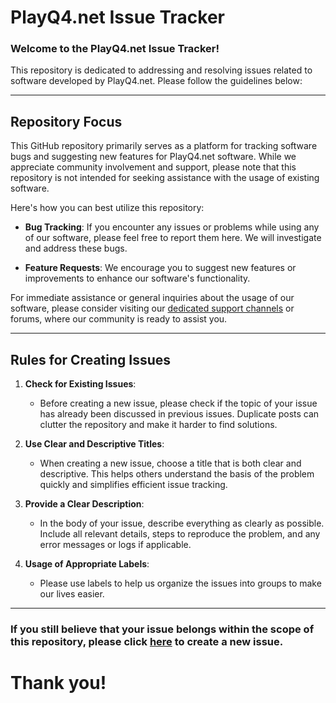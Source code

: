 # PlayQ4.net Issue Tracker

### Welcome to the PlayQ4.net Issue Tracker! 
This repository is dedicated to addressing and resolving issues related to software developed by PlayQ4.net. 
Please follow the guidelines below:

---
## Repository Focus

This GitHub repository primarily serves as a platform for tracking software bugs and suggesting new features for PlayQ4.net software. While we appreciate community involvement and support, please note that this repository is not intended for seeking assistance with the usage of existing software.

Here's how you can best utilize this repository:

- **Bug Tracking**: If you encounter any issues or problems while using any of our software, please feel free to report them here. We will investigate and address these bugs.

- **Feature Requests**: We encourage you to suggest new features or improvements to enhance our software's functionality.

For immediate assistance or general inquiries about the usage of our software, please consider visiting our [dedicated support channels](https://discord.com/channels/834908433073045604/1034581958895865866) or forums, where our community is ready to assist you.

---

## Rules for Creating Issues

1. **Check for Existing Issues**:
    - Before creating a new issue, please check if the topic of your issue has already been discussed in previous issues. Duplicate posts can clutter the repository and make it harder to find solutions.

2. **Use Clear and Descriptive Titles**:
    - When creating a new issue, choose a title that is both clear and descriptive. This helps others understand the basis of the problem quickly and simplifies efficient issue tracking.

3. **Provide a Clear Description**:
    - In the body of your issue, describe everything as clearly as possible. Include all relevant details, steps to reproduce the problem, and any error messages or logs if applicable.

4. **Usage of Appropriate Labels**:
    - Please use labels to help us organize the issues into groups to make our lives easier.

---

### If you still believe that your issue belongs within the scope of this repository, please click [here](https://github.com/PlayQ4/issues/issues/new) to create a new issue.

# Thank you!
